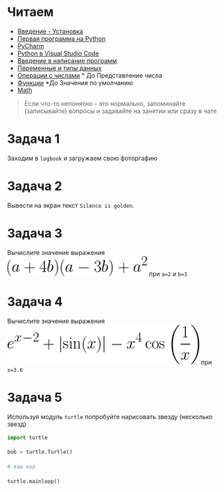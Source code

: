 # Читаем

- [Введение - Установка](https://metanit.com/python/tutorial/1.1.php)
- [Первая программа на Python](https://metanit.com/python/tutorial/1.2.php)
- [PyCharm](https://metanit.com/python/tutorial/1.3.php)
- [Python в Visual Studio Сode](https://metanit.com/python/tutorial/1.4.php)
- [Введение в написание программ](https://metanit.com/python/tutorial/2.1.php)
- [Переменные и типы данных](https://metanit.com/python/tutorial/2.2.php)
- [Операции с числами](https://metanit.com/python/tutorial/2.3.php) * До Представление числа
- [Функции](https://metanit.com/python/tutorial/2.8.php)  *До Значения по умолчанию
- [Math](https://pythonworld.ru/moduli/modul-math.html)

> Если что-то непонятно - это нормально, запоминайте (записывайте) вопросы и задавайте на занятии или сразу в чате

# Задача 1

Заходим в `logbook` и загружаем свою фоторгафию

# Задача 2

Вывести на экран текст `Silence is golden`.

# Задача 3

Вычислите значение выражения ![формула](../img/1.png) при `a=2` и `b=3`

# Задача 4

Вычислите значение выражения ![формула](../img/2.png)  при  `x=3.6` 

# Задача 5

Используя модуль `turtle` попробуйте нарисовать звезду (несколько звезд)

```python
import turtle

bob = turtle.Turtle()

# ваш код

turtle.mainloop()

```
